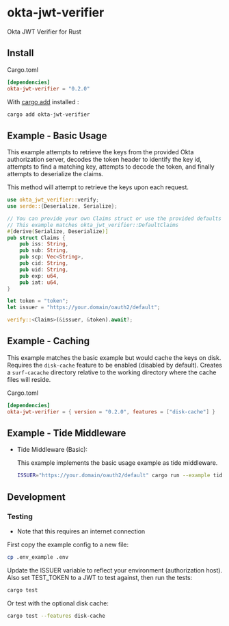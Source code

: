 # okta-jwt-verifier

Okta JWT Verifier for Rust

## Install

Cargo.toml

```toml
[dependencies]
okta-jwt-verifier = "0.2.0"
```

With [cargo add](https://github.com/killercup/cargo-edit#Installation) installed :

```sh
cargo add okta-jwt-verifier
```

## Example - Basic Usage

This example attempts to retrieve the keys from the provided Okta authorization server,
decodes the token header to identify the key id, attempts to find a matching key,
attempts to decode the token, and finally attempts to deserialize the claims.

This method will attempt to retrieve the keys upon each request.

```rust
use okta_jwt_verifier::verify;
use serde::{Deserialize, Serialize};

// You can provide your own Claims struct or use the provided defaults
// This example matches okta_jwt_verifier::DefaultClaims
#[derive(Serialize, Deserialize)]
pub struct Claims {
    pub iss: String,
    pub sub: String,
    pub scp: Vec<String>,
    pub cid: String,
    pub uid: String,
    pub exp: u64,
    pub iat: u64,
}

let token = "token";
let issuer = "https://your.domain/oauth2/default";

verify::<Claims>(&issuer, &token).await?;
```

## Example - Caching

This example matches the basic example but would cache the keys on disk. Requires the `disk-cache` feature to be enabled (disabled by default). Creates a `surf-cacache` directory relative to the working directory where the cache files will reside.

Cargo.toml

```toml
[dependencies]
okta-jwt-verifier = { version = "0.2.0", features = ["disk-cache"] }
```

## Example - Tide Middleware

- Tide Middleware (Basic):

  This example implements the basic usage example as tide middleware.

    ```sh
    ISSUER="https://your.domain/oauth2/default" cargo run --example tide_middleware_basic
    ```

## Development

### Testing

- Note that this requires an internet connection

First copy the example config to a new file:

```sh
cp .env_example .env
```

Update the ISSUER variable to reflect your environment (authorization host).
Also set TEST_TOKEN to a JWT to test against, then run the tests:

```sh
cargo test
```

Or test with the optional disk cache:

```sh
cargo test --features disk-cache
```
